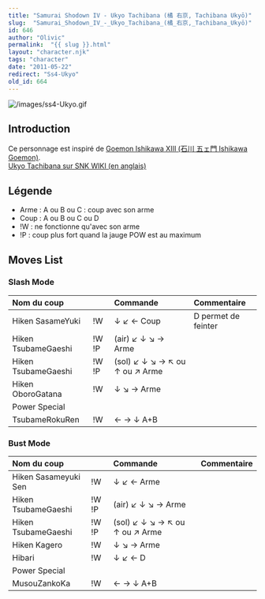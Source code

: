 ```yaml
---
title: "Samurai Shodown IV - Ukyo Tachibana (橘 右京, Tachibana Ukyō)"
slug:  "Samurai_Shodown_IV_-_Ukyo_Tachibana_(橘_右京,_Tachibana_Ukyō)"
id: 646
author: "Olivic"
permalink:  "{{ slug }}.html"
layout: "character.njk"
tags: "character"
date: "2011-05-22"
redirect: "Ss4-Ukyo"
old_id: 664
---
```


![](/images/ss4-Ukyo.gif "/images/ss4-Ukyo.gif")

## Introduction

Ce personnage est inspiré de [Goemon Ishikawa XIII (石川 五ェ門 Ishikawa
Goemon)](http://en.wikipedia.org/wiki/Goemon_Ishikawa_XIII).  
[Ukyo Tachibana sur SNK WIKI (en
anglais)](http://snk.wikia.com/wiki/Ukyo_Tachibana)

## Légende

- Arme : A ou B ou C : coup avec son arme
- Coup : A ou B ou C ou D
- !W : ne fonctionne qu'avec son arme
- !P : coup plus fort quand la jauge POW est au maximum

## Moves List

### Slash Mode

| Nom du coup         |       | Commande                       | Commentaire         |
|:--------------------|-------|:-------------------------------|:--------------------|
| Hiken SasameYuki    | !W    | ↓ ↙ ← Coup                     | D permet de feinter |
| Hiken TsubameGaeshi | !W !P | (air) ↙ ↓ ↘ → Arme             |                     |
| Hiken TsubameGaeshi | !W !P | (sol) ↙ ↓ ↘ → ↖ ou ↑ ou ↗ Arme |                     |
| Hiken OboroGatana   | !W    | ↓ ↘ → Arme                     |                     |
| Power Special       |       |                                |                     |
| TsubameRokuRen      | !W    | ← → ↓ A+B                      |                     |

### Bust Mode

| Nom du coup          |       | Commande                       | Commentaire |
|:---------------------|-------|:-------------------------------|:------------|
| Hiken Sasameyuki Sen | !W    | ↓ ↙ ← Arme                     |             |
| Hiken TsubameGaeshi  | !W !P | (air) ↙ ↓ ↘ → Arme             |             |
| Hiken TsubameGaeshi  | !W !P | (sol) ↙ ↓ ↘ → ↖ ou ↑ ou ↗ Arme |             |
| Hiken Kagero         | !W    | ↓ ↘ → Arme                     |             |
| Hibari               | !W    | ↓ ↙ ← D                        |             |
| Power Special        |       |                                |             |
| MusouZankoKa         | !W    | ← → ↓ A+B                      |             |
